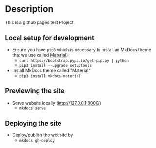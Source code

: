 # Description

This is a github pages test Project.


## Local setup for development 

* Ensure you have `pip3` which is necessary to install an MkDocs theme that we use called [Material](https://github.com/squidfunk/mkdocs-material))
    - `curl https://bootstrap.pypa.io/get-pip.py | python`
    - `pip3 install --upgrade setuptools`
* Install MkDocs theme called "Material"
    - `pip3 install mkdocs-material`

## Previewing the site

* Serve website locally (http://127.0.0.1:8000/)
    - `mkdocs serve`

## Deploying the site

* Deploy/publish the website by
    - `mkdocs gh-deploy`


